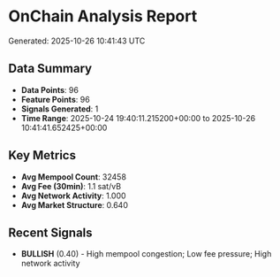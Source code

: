 # OnChain Analysis Report
Generated: 2025-10-26 10:41:43 UTC

## Data Summary
- **Data Points**: 96
- **Feature Points**: 96
- **Signals Generated**: 1
- **Time Range**: 2025-10-24 19:40:11.215200+00:00 to 2025-10-26 10:41:41.652425+00:00

## Key Metrics
- **Avg Mempool Count**: 32458
- **Avg Fee (30min)**: 1.1 sat/vB
- **Avg Network Activity**: 1.000
- **Avg Market Structure**: 0.640

## Recent Signals
- **BULLISH** (0.40) - High mempool congestion; Low fee pressure; High network activity
